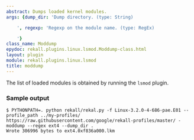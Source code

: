 ```yaml
---
abstract: Dumps loaded kernel modules.
args: {dump_dir: 'Dump directory. (type: String)

    ', regexp: 'Regexp on the module name. (type: RegEx)

    '}
class_name: Moddump
epydoc: rekall.plugins.linux.lsmod.Moddump-class.html
layout: plugin
module: rekall.plugins.linux.lsmod
title: moddump
---
```


The list of loaded modules is obtained by running the `lsmod` plugin.

### Sample output

```
$ PYTHONPATH=. python rekall/rekal.py -f Linux-3.2.0-4-686-pae.E01 --profile_path ../my-profiles/ https://raw.githubusercontent.com/google/rekall-profiles/master/ - moddump --regex ext4 --dump_dir .
Wrote 306996 bytes to ext4.0xf836a000.lkm
```
